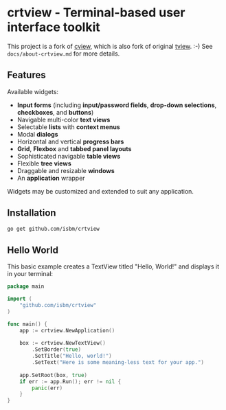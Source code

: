 # crtview - Terminal-based user interface toolkit

This project is a fork of [cview](https://gitlab.com/tslocum/cview),
which is also fork of original
[tview](https://github.com/rivo/tview). :-) See
``docs/about-crtview.md`` for more details.

## Features

Available widgets:

- __Input forms__ (including __input/password fields__, __drop-down selections__, __checkboxes__, and __buttons__)
- Navigable multi-color __text views__
- Selectable __lists__ with __context menus__
- Modal __dialogs__
- Horizontal and vertical __progress bars__
- __Grid__, __Flexbox__ and __tabbed panel layouts__
- Sophisticated navigable __table views__
- Flexible __tree views__
- Draggable and resizable __windows__
- An __application__ wrapper

Widgets may be customized and extended to suit any application.

## Installation

```bash
go get github.com/isbm/crtview
```

## Hello World

This basic example creates a TextView titled "Hello, World!" and displays it in your terminal:

```go
package main

import (
	"github.com/isbm/crtview"
)

func main() {
	app := crtview.NewApplication()
	
	box := crtview.NewTextView()
		.SetBorder(true)
		.SetTitle("Hello, world!")
		.SetText("Here is some meaning-less text for your app.")
	
	app.SetRoot(box, true)
	if err := app.Run(); err != nil {
		panic(err)
	}
}
```
